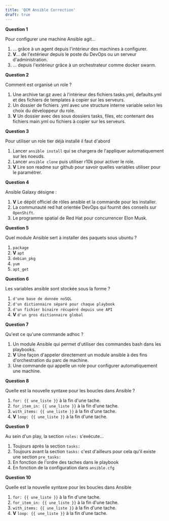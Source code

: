 ```yaml
---
title: 'QCM Ansible Correction'
draft: true
---
```



**Question 1**

Pour configurer une machine Ansible agit...

1. ... grâce à un agent depuis l'intérieur des machines à configurer.
2. **V**... de l'extérieur depuis le poste du DevOps ou un serveur d'administration.
3. ... depuis l'extérieur grâce à un orchestrateur comme docker swarm.

**Question 2**

Comment est organisé un role ?

1. Une archive tar.gz avec à l'intérieur des fichiers tasks.yml, defaults.yml et des fichiers de templates à copier sur les serveurs.
1. Un dossier de fichiers .yml avec une structure interne variable selon les choix du développeur du role.
1. **V** Un dossier avec des sous dossiers tasks, files, etc contenant des fichiers main.yml ou fichiers à copier sur les serveurs.

**Question 3**

Pour utiliser un role tier déjà installé il faut d'abord

1. Lancer `ansible install` qui se chargera de l'appliquer automatiquement sur les noeuds.
1. Lancer `ansible clone` puis utiliser r10k pour activer le role.
1. **V** Lire son readme sur github pour savoir quelles variables utiliser pour le paramétrer.

**Question 4**

Ansible Galaxy désigne :

1. **V** Le dépôt officiel de rôles ansible et la commande pour les installer.
1. La communauté red hat orientée DevOps qui fournit des conseils sur `OpenShift`.
1. Le programme spatial de Red Hat pour concurrencer Elon Musk.

**Question 5**

Quel module Ansible sert à installer des paquets sous ubuntu ?

1. `package`
1. **V** `apt`
1. `debian_pkg`
1. `yum`
1. `apt_get`

**Question 6**

Les variables ansible sont stockée sous la forme ?

1. `d'une base de donnée noSQL`
1. `d'un dictionnaire séparé pour chaque playbook`
1. `d'un fichier binaire récupéré depuis une API`
1. **V** `d'un gros dictionnaire global`

**Question 7**

Qu'est ce qu'une commande adhoc ?

1. Un module Ansible qui permet d'utiliser des commandes bash dans les playbooks.
2. **V** Une façon d'appeler directement un module ansible à des fins d'orchestration du parc de machine.
3. Une commande qui appelle un role pour configurer automatiquement une machine.

**Question 8**

Quelle est la nouvelle syntaxe pour les boucles dans Ansible ?

1. `for: {{ une_liste }}` à la fin d'une tache.
1. `for_item_in: {{ une_liste }}` à la fin d'une tache.
1. `with_items: {{ une_liste }}` à la fin d'une tache.
1. **V** `loop: {{ une_liste }}` à la fin d'une tache.

**Question 9**

Au sein d'un play, la section `roles:` s'exécute...

1. Toujours après la section `tasks:`
1. Toujours avant la section `tasks:` c'est d'ailleurs pour cela qu'il existe une section `pre_tasks:`
1. En fonction de l'ordre des taches dans le playbook
2. En fonction de la configuration dans `ansible.cfg`

**Question 10**

Quelle est la nouvelle syntaxe pour les boucles dans Ansible

1. `for: {{ une_liste }}` à la fin d'une tache.
1. `for_item_in: {{ une_liste }}` à la fin d'une tache.
1. `with_items: {{ une_liste }}` à la fin d'une tache.
1. **V** `loop: {{ une_liste }}` à la fin d'une tache.